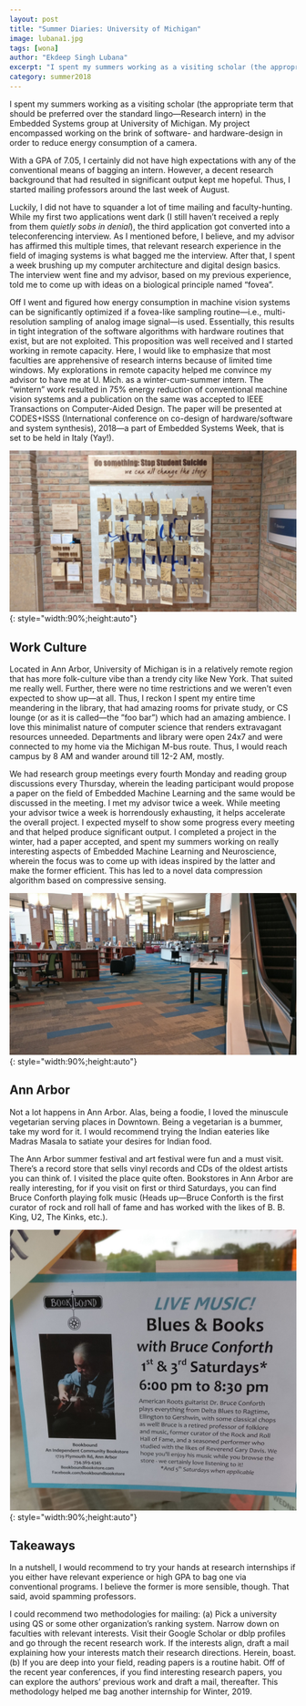 ```yaml
---
layout: post
title: "Summer Diaries: University of Michigan"
image: lubana1.jpg
tags: [wona]
author: "Ekdeep Singh Lubana"
excerpt: "I spent my summers working as a visiting scholar (the appropriate term that should be preferred over the standard lingo—Research intern) in the Embedded Systems group at University of Michigan."
category: summer2018
---
```


I spent my summers working as a visiting scholar (the appropriate term that should be preferred over the standard lingo—Research intern) in the Embedded Systems group at University of Michigan. My project encompassed working on the brink of software- and hardware-design in order to reduce energy consumption of a camera. 

With a GPA of 7.05, I certainly did not have high expectations with any of the conventional means of bagging an intern. However, a decent research background that had resulted in significant output kept me hopeful. Thus, I started mailing professors around the last week of August. 

Luckily, I did not have to squander a lot of time mailing and faculty-hunting. While my first two applications went dark (I still haven’t received a reply from them *quietly sobs in denial*), the third application got converted into a teleconferencing interview. As I mentioned before, I believe, and my advisor has affirmed this multiple times, that relevant research experience in the field of imaging systems is what bagged me the interview. After that, I spent a week brushing up my computer architecture and digital design basics. The interview went fine and my advisor, based on my previous experience, told me to come up with ideas on a biological principle named “fovea”. 

Off I went and figured how energy consumption in machine vision systems can be significantly optimized if a fovea-like sampling routine—i.e., multi-resolution sampling of analog image signal—is used. Essentially, this results in tight integration of the software algorithms with hardware routines that exist, but are not exploited. This proposition was well received and I started working in remote capacity. Here, I would like to emphasize that most faculties are apprehensive of research interns because of limited time windows. My explorations in remote capacity helped me convince my advisor to have me at U. Mich. as a winter-cum-summer intern. The “wintern” work resulted in 75% energy reduction of conventional machine vision systems and a publication on the same was accepted to IEEE Transactions on Computer-Aided Design. The paper will be presented at CODES+ISSS (International conference on co-design of hardware/software and system synthesis), 2018—a part of Embedded Systems Week, that is set to be held in Italy (Yay!).

![pic2](/images/posts/lubana2.jpg){: style="width:90%;height:auto"}

## Work Culture
Located in Ann Arbor, University of Michigan is in a relatively remote region that has more folk-culture vibe than a trendy city like New York. That suited me really well. Further, there were no time restrictions and we weren’t even expected to show up—at all. Thus, I reckon I spent my entire time meandering in the library, that had amazing rooms for private study, or CS lounge (or as it is called—the ”foo bar”) which had an amazing ambience. I love this minimalist nature of computer science that renders extravagant resources unneeded. Departments and library were open 24x7 and were connected to my home via the Michigan M-bus route. Thus, I would reach campus by 8 AM and wander around till 12-2 AM, mostly. 

We had research group meetings every fourth Monday and reading group discussions every Thursday, wherein the leading participant would propose a paper on the field of Embedded Machine Learning and the same would be discussed in the meeting. I met my advisor twice a week. While meeting your advisor twice a week is horrendously exhausting, it helps accelerate the overall project. I expected myself to show some progress every meeting and that helped produce significant output. I completed a project in the winter, had a paper accepted, and spent my summers working on really interesting aspects of Embedded Machine Learning and Neuroscience, wherein the focus was to come up with ideas inspired by the latter and make the former efficient. This has led to a novel data compression algorithm based on compressive sensing.

![pic3](/images/posts/lubana4.jpg){: style="width:90%;height:auto"}

## Ann Arbor
Not a lot happens in Ann Arbor. Alas, being a foodie, I loved the minuscule vegetarian serving places in Downtown. Being a vegetarian is a bummer, take my word for it. I would recommend trying the Indian eateries like Madras Masala to satiate your desires for Indian food. 

The Ann Arbor summer festival and art festival were fun and a must visit. There’s a record store that sells vinyl records and CDs of the oldest artists you can think of. I visited the place quite often. Bookstores in Ann Arbor are really interesting, for if you visit on first or third Saturdays, you can find Bruce Conforth playing folk music (Heads up—Bruce Conforth is the first curator of rock and roll hall of fame and has worked with the likes of B. B. King, U2, The Kinks, etc.).

![pic4](/images/posts/lubana3.jpg){: style="width:90%;height:auto"}

## Takeaways
In a nutshell, I would recommend to try your hands at research internships if you either have relevant experience or high GPA to bag one via conventional programs. I believe the former is more sensible, though. That said, avoid spamming professors. 

I could recommend two methodologies for mailing:
(a) Pick a university using QS or some other organization’s ranking system. Narrow down on faculties with relevant interests. Visit their Google Scholar or dblp profiles and go through the recent research work. If the interests align, draft a mail explaining how your interests match their research directions. Herein, boast.
(b) If you are deep into your field, reading papers is a routine habit. Off of the recent year conferences, if you find interesting research papers, you can explore the authors’ previous work and draft a mail, thereafter. This methodology helped me bag another internship for Winter, 2019. 
